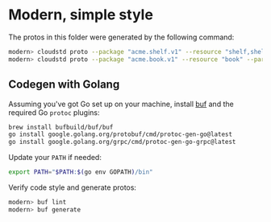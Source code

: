 # Modern, simple style

The protos in this folder were generated by the following command:

```sh
modern> cloudstd proto --package "acme.shelf.v1" --resource "shelf,shelves"
modern> cloudstd proto --package "acme.book.v1" --resource "book" --parent "shelf,shelves"
```

## Codegen with Golang

Assuming you've got Go set up on your machine, install [buf](https://docs.buf.build/installation) and the required Go `protoc` plugins:

```sh
brew install bufbuild/buf/buf
go install google.golang.org/protobuf/cmd/protoc-gen-go@latest
go install google.golang.org/grpc/cmd/protoc-gen-go-grpc@latest
```

Update your `PATH` if needed:

```sh
export PATH="$PATH:$(go env GOPATH)/bin"
```

Verify code style and generate protos:

```sh
modern> buf lint
modern> buf generate
```
